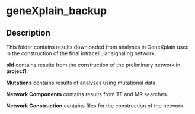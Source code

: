 geneXplain_backup
============

## Description
This folder contains results downloaded from analyses in GeneXplain used in the construction of the final intracellular signaling network. 

**old** contains results from the construction of the preliminary network in **project1**.

**Mutations** contains results of analyses using mutational data.

**Network Components** contains results from TF and MR searches.

**Network Construction** contains files for the construction of the network.